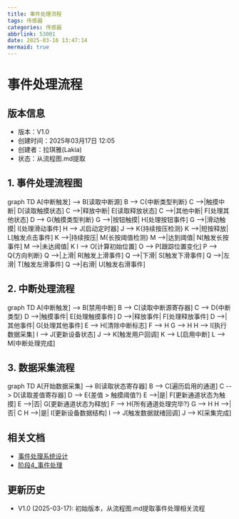 ```yaml
---
title: 事件处理流程
tags: 传感器
categories: 传感器
abbrlink: 53001
date: 2025-03-16 13:47:14
mermaid: true
---
```


<script src="https://cdn.jsdelivr.net/npm/mermaid/dist/mermaid.min.js"></script>
<script>mermaid.initialize({startOnLoad:true});</script>
# 事件处理流程

## 版本信息
- 版本：V1.0
- 创建时间：2025年03月17日 12:05
- 创建者：拉琪雅(Lakia)
- 状态：从流程图.md提取

## 1. 事件处理流程图

<div class="mermaid">
graph TD
    A[中断触发] --> B[读取中断源]
    B --> C{中断类型判断}
    C -->|触摸中断| D[读取触摸状态]
    C -->|释放中断| E[读取释放状态]
    C -->|其他中断| F[处理其他状态]
    D --> G{触摸类型判断}
    G -->|按钮触摸| H[处理按钮事件]
    G -->|滑动触摸| I[处理滑动事件]
    H --> J[启动定时器]
    J --> K{持续按压检测}
    K -->|短按释放| L[触发点击事件]
    K -->|持续按压| M{长按阈值检测}
    M -->|达到阈值| N[触发长按事件]
    M -->|未达阈值| K
    I --> O[计算初始位置]
    O --> P[跟踪位置变化]
    P --> Q{方向判断}
    Q -->|上滑| R[触发上滑事件]
    Q -->|下滑| S[触发下滑事件]
    Q -->|左滑| T[触发左滑事件]
    Q -->|右滑| U[触发右滑事件]
</div>

## 2. 中断处理流程

<div class="mermaid">
graph TD
    A[中断触发] --> B[禁用中断]
    B --> C[读取中断源寄存器]
    C --> D{中断类型}
    D -->|触摸事件| E[处理触摸事件]
    D -->|释放事件| F[处理释放事件]
    D -->|其他事件| G[处理其他事件]
    E --> H[清除中断标志]
    F --> H
    G --> H
    H --> I[执行数据采集]
    I --> J[更新设备状态]
    J --> K[触发用户回调]
    K --> L[启用中断]
    L --> M[中断处理完成]
</div>

## 3. 数据采集流程

<div class="mermaid">
graph TD
    A[开始数据采集] --> B[读取状态寄存器]
    B --> C[遍历启用的通道]
    C --> D[读取差值寄存器]
    D --> E{差值 > 触摸阈值?}
    E -->|是| F[更新通道状态为触摸]
    E -->|否| G[更新通道状态为释放]
    F --> H{所有通道处理完毕?}
    G --> H
    H -->|否| C
    H -->|是| I[更新设备数据结构]
    I --> J[触发数据就绪回调]
    J --> K[采集完成]
</div>

## 相关文档
- [事件处理系统设计](/2025/03/16/nodic/doc/01_规划与分析/事件处理系统设计/)
- [阶段4_事件处理](/2025/03/16/nodic/doc/02_实现文档/阶段4_事件处理/)

## 更新历史
- V1.0 (2025-03-17): 初始版本，从流程图.md提取事件处理相关流程